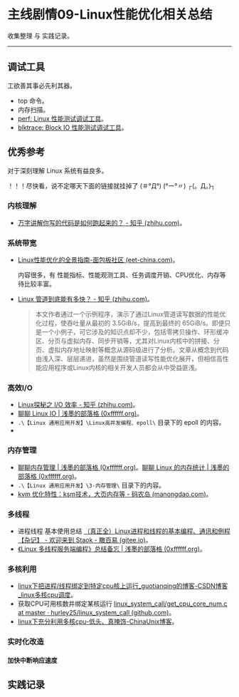 # 主线剧情09-Linux性能优化相关总结

收集整理 与 实践记录。

------

## 调试工具

工欲善其事必先利其器。

- top 命令。
- 内存扫描。
- [perf: Linux 性能测试调试工具](http://www.biscuitos.cn/blog/TOOLS-perf/)。
- [blktrace: Block IO 性能测试调试工具](http://www.biscuitos.cn/blog/TOOLS-blktrace/)。



## 优秀参考

对于深刻理解 Linux 系统有益良多。

！！！尽快看，说不定哪天下面的链接就挂掉了  (＃°Д°)  (°ー°〃) ┌(。Д。)┐

### 内核理解

- [万字讲解你写的代码是如何跑起来的？ - 知乎 (zhihu.com)](https://zhuanlan.zhihu.com/p/607142856)。

### 系统带宽

- [Linux性能优化的全景指南-面包板社区 (eet-china.com)](https://www.eet-china.com/mp/a178989.html)。

  内容很多，有 性能指标、性能观测工具、任务调度开销、CPU优化、内存等待比较丰富。

- [Linux 管道到底能有多快？ - 知乎 (zhihu.com)](https://zhuanlan.zhihu.com/p/588956958)。

  > 本文作者通过一个示例程序，演示了通过Linux管道读写数据的性能优化过程，使吞吐量从最初的 3.5GiB/s，提高到最终的 65GiB/s。即便只是一个小例子，可它涉及的知识点却不少，包括零拷贝操作、环形缓冲区、分页与虚拟内存、同步开销等，尤其对Linux内核中的拼接、分页、虚拟内存地址映射等概念从源码级进行了分析。文章从概念到代码由浅入深、层层递进，虽然是围绕管道读写性能优化展开，但相信高性能应用程序或Linux内核的相关开发人员都会从中受益匪浅。

### 高效I/O

- [Linux探秘之 I/O 效率 - 知乎 (zhihu.com)](https://zhuanlan.zhihu.com/p/486955226)。
- [聊聊 Linux IO | 浅墨的部落格 (0xffffff.org)](https://www.0xffffff.org/2017/05/01/41-linux-io/)。
- `.\【Linux 通用应用开发】\Linux高并发编程、epoll\` 目录下的 epoll 的内容。
- 

### 内存管理

- [聊聊内存管理 | 浅墨的部落格 (0xffffff.org)](https://www.0xffffff.org/2014/10/31/32-memory-management/)。[聊聊 Linux 的内存统计 | 浅墨的部落格 (0xffffff.org)](https://www.0xffffff.org/2019/07/17/42-linux-memory-monitor/)。
- `.\【Linux 通用应用开发】\3-内存管理\` 目录下的内容。
- [kvm 优化特性：ksm技术，大页内存等 - 码农岛 (manongdao.com)](https://www.manongdao.com/article-2264777.html)。

### 多线程

- 进程线程 基本使用总结 [（真正全）Linux进程和线程的基本编程、通讯和例程【杂记】 - 欢迎来到 Staok - 瞰百易 (gitee.io)](https://staok.gitee.io/24linux进程和线程的基本编程-通讯和例程/)。
- [《Linux 多线程服务端编程》总结备忘 | 浅墨的部落格 (0xffffff.org)](https://www.0xffffff.org/2014/01/09/27-linux-mutil-threads-programming/)。

### 多核利用

- [linux下把进程/线程绑定到特定cpu核上运行_guotianqing的博客-CSDN博客_linux多核cpu调度](https://blog.csdn.net/guotianqing/article/details/80958281)。
- 获取CPU可用核数并绑定某核运行 [linux_system_call/get_cpu_core_num.c at master · hurley25/linux_system_call (github.com)](https://github.com/hurley25/linux_system_call/blob/master/src/get_cpu_core_num.c)。
- [linux下充分利用多核cpu-低头、真掩饰-ChinaUnix博客](http://blog.chinaunix.net/uid-24652842-id-233561.html)。

### 实时化改造



#### 加快中断响应速度



## 实践记录